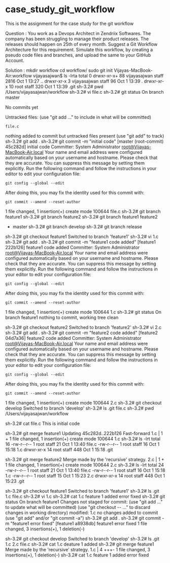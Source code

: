# case_study_git_workflow
This is the assignment for the case study for the git workflow

Question :
You work as a Devops Architect in Zendriix Softwares. The company has been struggling to manage their product releases. The releases should happen on 25th of every month. Suggest a Git Workflow Architecture for this requirement.
Simulate this workflow, by creating a pseudo code files and branches, and upload the same to your GitHub Account.

Solution : 
mkdir workflow
cd workflow/
sudo git init
Vijayas-MacBook-Air:workflow vijayasajwan$ ls -lrta
total 0
drwxr-xr-x+ 88 vijayasajwan  staff  2816 Oct  1 13:27 ..
drwxr-xr-x   3 vijayasajwan  staff    96 Oct  1 13:39 .
drwxr-xr-x  10 root          staff   320 Oct  1 13:39 .git
sh-3.2# pwd
/Users/vijayasajwan/workflow
sh-3.2# vi file.c
sh-3.2# git status
On branch master

No commits yet

Untracked files:
  (use "git add <file>..." to include in what will be committed)

	file.c

nothing added to commit but untracked files present (use "git add" to track)
sh-3.2# git add .
sh-3.2# git commit -m "initial code"
[master (root-commit) 45c282d] initial code
 Committer: System Administrator <root@Vijayas-MacBook-Air.local>
Your name and email address were configured automatically based
on your username and hostname. Please check that they are accurate.
You can suppress this message by setting them explicitly. Run the
following command and follow the instructions in your editor to edit
your configuration file:

    git config --global --edit

After doing this, you may fix the identity used for this commit with:

    git commit --amend --reset-author

 1 file changed, 1 insertion(+)
 create mode 100644 file.c
sh-3.2# git branch feature1
sh-3.2# git branch feature2
sh-3.2# git branch
  feature1
  feature2
* master
sh-3.2# git branch develop
sh-3.2# git branch release

sh-3.2# git checkout feature1
Switched to branch 'feature1'
sh-3.2# vi 1.c
sh-3.2# git add .
sh-3.2# git commit -m "feature1 code added"
[feature1 222b126] feature1 code added
 Committer: System Administrator <root@Vijayas-MacBook-Air.local>
Your name and email address were configured automatically based
on your username and hostname. Please check that they are accurate.
You can suppress this message by setting them explicitly. Run the
following command and follow the instructions in your editor to edit
your configuration file:

    git config --global --edit

After doing this, you may fix the identity used for this commit with:

    git commit --amend --reset-author

 1 file changed, 1 insertion(+)
 create mode 100644 1.c
sh-3.2# git status
On branch feature1
nothing to commit, working tree clean



sh-3.2# git checkout feature2
Switched to branch 'feature2'
sh-3.2# vi 2.c
sh-3.2# git add .
sh-3.2# git commit -m "feature2 code added"
[feature2 04d7a36] feature2 code added
 Committer: System Administrator <root@Vijayas-MacBook-Air.local>
Your name and email address were configured automatically based
on your username and hostname. Please check that they are accurate.
You can suppress this message by setting them explicitly. Run the
following command and follow the instructions in your editor to edit
your configuration file:

    git config --global --edit

After doing this, you may fix the identity used for this commit with:

    git commit --amend --reset-author

 1 file changed, 1 insertion(+)
 create mode 100644 2.c
sh-3.2# git checkout develop
Switched to branch 'develop'
sh-3.2# ls
.git	file.c
sh-3.2# pwd
/Users/vijayasajwan/workflow

sh-3.2# cat file.c 
This is initial code


sh-3.2# git merge feature1
Updating 45c282d..222b126
Fast-forward
 1.c | 1 +
 1 file changed, 1 insertion(+)
 create mode 100644 1.c
sh-3.2# ls -lrt
total 16
-rw-r--r--   1 root  staff   21 Oct  1 13:40 file.c
-rw-r--r--   1 root  staff   16 Oct  1 15:18 1.c
drwxr-xr-x  14 root  staff  448 Oct  1 15:18 .git


sh-3.2# git merge feature2
Merge made by the 'recursive' strategy.
 2.c | 1 +
 1 file changed, 1 insertion(+)
 create mode 100644 2.c
sh-3.2# ls -lrt
total 24
-rw-r--r--   1 root  staff   21 Oct  1 13:40 file.c
-rw-r--r--   1 root  staff   16 Oct  1 15:18 1.c
-rw-r--r--   1 root  staff   15 Oct  1 15:23 2.c
drwxr-xr-x  14 root  staff  448 Oct  1 15:23 .git


sh-3.2# git checkout feature1
Switched to branch 'feature1'
sh-3.2# ls
.git	1.c	file.c
sh-3.2# vi 1.c
sh-3.2# cat 1.c
feature 1 added
error fixed
sh-3.2# git status
On branch feature1
Changes not staged for commit:
  (use "git add <file>..." to update what will be committed)
  (use "git checkout -- <file>..." to discard changes in working directory)
	modified:   1.c
no changes added to commit (use "git add" and/or "git commit -a")
sh-3.2# git add .
sh-3.2# git commit -m "feature1 error fixed"
[feature1 a8938db] feature1 error fixed
 1 file changed, 3 insertions(+), 1 deletion(-)
  
  sh-3.2# git checkout develop
Switched to branch 'develop'
sh-3.2# ls
.git	1.c	2.c	file.c
sh-3.2# cat 1.c
deature 1 added
sh-3.2# git merge feature1
Merge made by the 'recursive' strategy.
 1.c | 4 +++-
 1 file changed, 3 insertions(+), 1 deletion(-)
sh-3.2# cat 1.c
feature 1 added
error fixed



